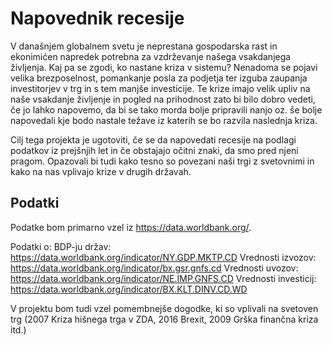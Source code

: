 # Napovednik recesije
V današnjem globalnem svetu je neprestana gospodarska rast in ekonimićen napredek potrebna za vzdrževanje našega vsakdanjega
življenja. Kaj pa se zgodi, ko nastane kriza v sistemu? Nenadoma se pojavi velika brezposelnost, pomankanje posla za podjetja
ter izguba zaupanja investitorjev v trg in s tem manjše investicije. Te krize imajo velik upliv na naše vsakdanje življenje in
pogled na prihodnost zato bi bilo dobro vedeti, če jo lahko napovemo, da bi se tako morda bolje pripravili nanjo oz. še bolje
napovedali kje bodo nastale težave iz katerih se bo razvila naslednja kriza.

Cilj tega projekta je ugotoviti, če se da napovedati recesije na podlagi podatkov iz prejšnjih let in če obstajajo očitni
znaki, da smo pred njeni pragom. Opazovali bi tudi kako tesno so povezani naši trgi z svetovnimi in kako na nas vplivajo krize
v drugih državah.

## Podatki
Podatke bom primarno vzel iz https://data.worldbank.org/.

Podatki o:
BDP-ju držav: https://data.worldbank.org/indicator/NY.GDP.MKTP.CD
Vrednosti izvozov: https://data.worldbank.org/indicator/bx.gsr.gnfs.cd
Vrednosti uvozov: https://data.worldbank.org/indicator/NE.IMP.GNFS.CD
Vrednosti investicij: https://data.worldbank.org/indicator/BX.KLT.DINV.CD.WD

V projektu bom tudi vzel pomembnejše dogodke, ki so vplivali na svetoven trg (2007 Kriza hišnega trga v ZDA, 2016 Brexit, 2009 Grška finančna kriza itd.)
